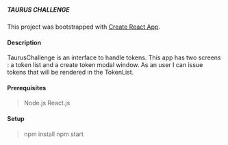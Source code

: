 ##### TAURUS CHALLENGE

This project was bootstrapped with [Create React App](https://github.com/facebook/create-react-app).


#### Description

TaurusChallenge is an interface to handle tokens. 
This app has two screens : a token list and a create token modal window.
As an user I can issue tokens that will be rendered in the TokenList.

#### Prerequisites

> Node.js
> React.js

#### Setup

> npm install
> npm start


